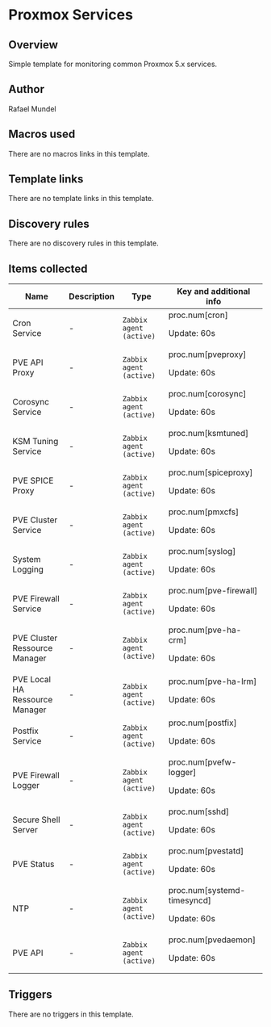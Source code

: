 # Proxmox Services

## Overview

Simple template for monitoring common Proxmox 5.x services.



## Author

Rafael Mundel

## Macros used

There are no macros links in this template.

## Template links

There are no template links in this template.

## Discovery rules

There are no discovery rules in this template.

## Items collected

|Name|Description|Type|Key and additional info|
|----|-----------|----|----|
|Cron Service|<p>-</p>|`Zabbix agent (active)`|proc.num[cron]<p>Update: 60s</p>|
|PVE API Proxy|<p>-</p>|`Zabbix agent (active)`|proc.num[pveproxy]<p>Update: 60s</p>|
|Corosync Service|<p>-</p>|`Zabbix agent (active)`|proc.num[corosync]<p>Update: 60s</p>|
|KSM Tuning Service|<p>-</p>|`Zabbix agent (active)`|proc.num[ksmtuned]<p>Update: 60s</p>|
|PVE SPICE Proxy|<p>-</p>|`Zabbix agent (active)`|proc.num[spiceproxy]<p>Update: 60s</p>|
|PVE Cluster Service|<p>-</p>|`Zabbix agent (active)`|proc.num[pmxcfs]<p>Update: 60s</p>|
|System Logging|<p>-</p>|`Zabbix agent (active)`|proc.num[syslog]<p>Update: 60s</p>|
|PVE Firewall Service|<p>-</p>|`Zabbix agent (active)`|proc.num[pve-firewall]<p>Update: 60s</p>|
|PVE Cluster Ressource Manager|<p>-</p>|`Zabbix agent (active)`|proc.num[pve-ha-crm]<p>Update: 60s</p>|
|PVE Local HA Ressource Manager|<p>-</p>|`Zabbix agent (active)`|proc.num[pve-ha-lrm]<p>Update: 60s</p>|
|Postfix Service|<p>-</p>|`Zabbix agent (active)`|proc.num[postfix]<p>Update: 60s</p>|
|PVE Firewall Logger|<p>-</p>|`Zabbix agent (active)`|proc.num[pvefw-logger]<p>Update: 60s</p>|
|Secure Shell Server|<p>-</p>|`Zabbix agent (active)`|proc.num[sshd]<p>Update: 60s</p>|
|PVE Status|<p>-</p>|`Zabbix agent (active)`|proc.num[pvestatd]<p>Update: 60s</p>|
|NTP|<p>-</p>|`Zabbix agent (active)`|proc.num[systemd-timesyncd]<p>Update: 60s</p>|
|PVE API|<p>-</p>|`Zabbix agent (active)`|proc.num[pvedaemon]<p>Update: 60s</p>|
## Triggers

There are no triggers in this template.

